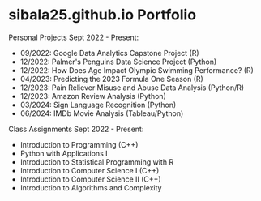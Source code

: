 # sibala25.github.io Portfolio

Personal Projects Sept 2022 - Present:

- 09/2022: Google Data Analytics Capstone Project (R)
- 12/2022: Palmer's Penguins Data Science Project (Python)
- 12/2022: How Does Age Impact Olympic Swimming Performance? (R)
- 04/2023: Predicting the 2023 Formula One Season (R)
- 12/2023: Pain Reliever Misuse and Abuse Data Analysis (Python/R)
- 12/2023: Amazon Review Analysis (Python)
- 03/2024: Sign Language Recognition (Python)
- 06/2024: IMDb Movie Analysis (Tableau/Python)

Class Assignments Sept 2022 - Present:
- Introduction to Programming (C++)
- Python with Applications I
- Introduction to Statistical Programming with R
- Introduction to Computer Science I (C++)
- Introduction to Computer Science II (C++)
- Introduction to Algorithms and Complexity
